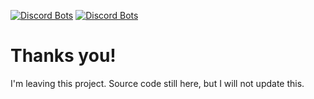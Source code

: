 [![Discord Bots](https://discordbots.org/api/widget/status/538554949471305738.svg)](https://discordbots.org/bot/538554949471305738/vote)
[![Discord Bots](https://discordbots.org/api/widget/lib/538554949471305738.svg)](https://discordbots.org/bot/538554949471305738/vote)

# Thanks you!
I'm leaving this project. Source code still here, but I will not update this.
